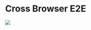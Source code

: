 # Cross Browser E2E

![](https://github.com/kimromi/cross-browser-e2e/workflows/cross-browser-e2e/badge.svg)
